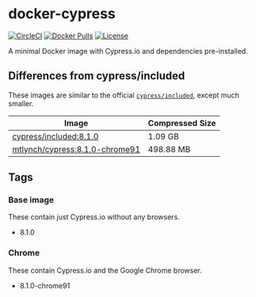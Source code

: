 # docker-cypress

[![CircleCI](https://circleci.com/gh/mtlynch/docker-cypress.svg?style=svg)](https://circleci.com/gh/mtlynch/docker-cypress)
[![Docker Pulls](https://img.shields.io/docker/pulls/mtlynch/cypress.svg?maxAge=604800)](https://hub.docker.com/r/mtlynch/cypress/)
[![License](http://img.shields.io/:license-mit-blue.svg?style=flat-square)](LICENSE)

A minimal Docker image with Cypress.io and dependencies pre-installed.

## Differences from cypress/included

These images are similar to the official [`cypress/included`](https://hub.docker.com/r/cypress/included), except much smaller.

| Image | Compressed Size |
|-------|-----------------|
| [cypress/included:8.1.0](https://hub.docker.com/layers/cypress/included/8.1.0/images/sha256-9f81bc07e09f49693b976a0b8c2b731f99fca9d215eaf90da927c72e33cca81a?context=explore) | 1.09 GB |
| [mtlynch/cypress:8.1.0-chrome91](https://hub.docker.com/layers/mtlynch/cypress/8.1.0-chrome91/images/sha256-cb4514910e1257d678f3b5e70d0f0ccb2e5e205a105ac8d7ce3354ec0d302993?context=explore) | 498.88 MB |

## Tags

### Base image

These contain just Cypress.io without any browsers.

* 8.1.0

### Chrome

These contain Cypress.io and the Google Chrome browser.

* 8.1.0-chrome91

